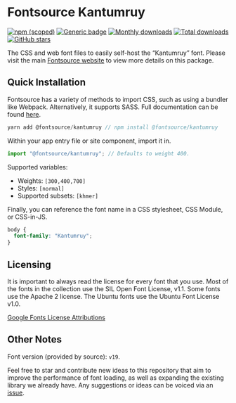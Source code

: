 # Fontsource Kantumruy

[![npm (scoped)](https://img.shields.io/npm/v/@fontsource/kantumruy?color=brightgreen)](https://www.npmjs.com/package/@fontsource/kantumruy) [![Generic badge](https://img.shields.io/badge/fontsource-passing-brightgreen)](https://github.com/fontsource/fontsource) [![Monthly downloads](https://badgen.net/npm/dm/@fontsource/kantumruy)](https://github.com/fontsource/fontsource) [![Total downloads](https://badgen.net/npm/dt/@fontsource/kantumruy)](https://github.com/fontsource/fontsource) [![GitHub stars](https://img.shields.io/github/stars/fontsource/fontsource.svg?style=social&label=Star)](https://github.com/fontsource/fontsource/stargazers)

The CSS and web font files to easily self-host the “Kantumruy” font. Please visit the main [Fontsource website](https://fontsource.org/fonts/kantumruy) to view more details on this package.

## Quick Installation

Fontsource has a variety of methods to import CSS, such as using a bundler like Webpack. Alternatively, it supports SASS. Full documentation can be found [here](https://fontsource.org/docs/introduction).

```javascript
yarn add @fontsource/kantumruy // npm install @fontsource/kantumruy
```

Within your app entry file or site component, import it in.

```javascript
import "@fontsource/kantumruy"; // Defaults to weight 400.
```

Supported variables:

- Weights: `[300,400,700]`
- Styles: `[normal]`
- Supported subsets: `[khmer]`

Finally, you can reference the font name in a CSS stylesheet, CSS Module, or CSS-in-JS.

```css
body {
  font-family: "Kantumruy";
}
```

## Licensing

It is important to always read the license for every font that you use.
Most of the fonts in the collection use the SIL Open Font License, v1.1. Some fonts use the Apache 2 license. The Ubuntu fonts use the Ubuntu Font License v1.0.

[Google Fonts License Attributions](https://fonts.google.com/attribution)

## Other Notes

Font version (provided by source): `v19`.

Feel free to star and contribute new ideas to this repository that aim to improve the performance of font loading, as well as expanding the existing library we already have. Any suggestions or ideas can be voiced via an [issue](https://github.com/fontsource/fontsource/issues).
